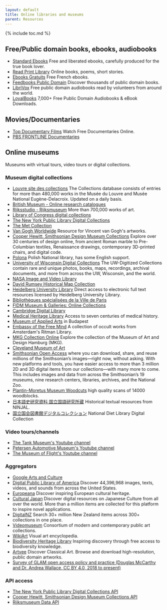```yaml
---
layout: default
title: Online libraries and museums
parent: Resources
---
```


{% include toc.md %}

## Free/Public domain books, ebooks, audiobooks

- [Standard Ebooks](https://standardebooks.org/)
Free and liberated ebooks, carefully produced for the true book lover.
- [Read Print Library](http://www.readprint.com/)
Online books, poems, short stories.
- [Ebooks Gratuits](https://www.ebooksgratuits.com/)
Free French ebooks.
- [Feedbooks Public Domain](http://www.feedbooks.com/publicdomain)
Discover thousands of public domain books.
- [LibriVox](https://librivox.org/)
Free public domain audiobooks read by volunteers from around the world.
- [LoyalBooks](http://www.loyalbooks.com/)
7,000+ Free Public Domain Audiobooks & eBook Downloads.

## Movies/Documentaries

- [Top Documentary Films](https://topdocumentaryfilms.com/)
Watch Free Documentaries Online.
- [PBS FRONTLINE Documentaries ](https://www.pbs.org/wgbh/frontline/films/)

## Online museums

Museums with virtual tours, video tours or digital collections.

### Museum digital collections

- [Louvre site des collections](https://collections.louvre.fr/en/)
The Collections database consists of entries for more than 480,000 works
in the Musée du Louvre and Musée National Eugène-Delacroix.
Updated on a daily basis.
- [British Museum - Online research catalogues](https://www.britishmuseum.org/research/publications/online-research-catalogues)
- [Rijksstudio - Rijksmuseum](https://www.rijksmuseum.nl/en/rijksstudio)
More than 700,000 works of art.
- [Library of Congress digital collections](https://www.loc.gov/collections/)
- [The New York Public Library Digital Collections](https://digitalcollections.nypl.org/)
- [The Met Collection](https://www.metmuseum.org/art/collection)
- [Van Gogh Worldwide](https://vangoghworldwide.org/)
Resource for Vincent van Gogh's artworks.
- [Cooper Hewitt, Smithsonian Design Museum Collections](https://collection.cooperhewitt.org/)
Explore over 30 centuries of design online, from ancient Roman marble to Pre-Columbian textiles, Renaissance drawings, contemporary 3D-printed chairs, and digital code.
- [Polona](https://polona.pl/)
Polish National library, has some English support.
- [University of Wisconsin Digital Collections](https://search.library.wisc.edu/search/digital)
The UW-Digitized Collections contain rare and unique photos, books, maps, recordings, archival documents, and more from across the UW, Wisconsin, and the world.
- [NASA Image and Video Library](https://images.nasa.gov/)
- [David Rumsey Historical Map Collection](https://www.davidrumsey.com/)
- [Heidelberg University Library](https://www.ub.uni-heidelberg.de/Englisch/helios/Welcome.html)
Direct access to electronic full text resources licensed by Heidelberg University Library.
- [Bibliothèques spécialisées de la Ville de Paris](https://bibliotheques-specialisees.paris.fr/)
- [FIDM Museum & Galleries: Online Collections](http://fidmmuseum.pastperfectonline.com/)
- [Cambridge Digital Library](https://cudl.lib.cam.ac.uk/)
- [Medical Heritage Library](http://www.medicalheritage.org/)
Access to seven centuries of medical history.
- [Museum of Applied Arts](https://collections.imm.hu/gyujtemenyek) in Budapest
- [Embassy of the Free Mind](https://embassyofthefreemind.com/en/library/online-catalogue/)
A collection of occult works from Amsterdam's Ritman Library.
- [MKG Collection Online](https://sammlungonline.mkg-hamburg.de/en)
Explore the collection of the Museum of Art and Design Hamburg (MKG).
- [Cleveland Museum of Art](https://www.clevelandart.org/art/collection/search)
- [Smithsonian Open Access](https://www.si.edu/openaccess)
where you can download, share, and reuse millions of the Smithsonian’s
images—right now, without asking. With new platforms and tools,
you have easier access to more than 3 million 2D and 3D digital items
from our collections—with many more to come. This includes images and data
from across the Smithsonian’s 19 museums, nine research centers, libraries,
archives, and the National Zoo.
- [Plantin-Moretus Museum Woodcuts](https://collectie.antwerpen.be/impressedbyplantin/all-woodcuts)
high quality scans of 14000 woodblocks.
- [日本語史研究資料 国立国語研究所蔵](https://dglb01.ninjal.ac.jp/ninjaldl/)
Historical textual resources from NINJAL.
- [国立国会図書館デジタルコレクション](https://dl.ndl.go.jp/)
National Diet Library Digital Collection

### Video tours/channels

- [The Tank Museum's Youtube channel](https://www.youtube.com/user/TheTankMuseum)
- [Petersen Automotive Museum's Youtube channel](https://www.youtube.com/user/PetersenMuseum/videos)
- [The Museum of Flight's Youtube channel](https://www.youtube.com/c/museumofflight/videos)

### Aggregators

- [Google Arts and Culture](https://artsandculture.google.com/)
- [Digital Public Library of America](https://dp.la/)
Discover 44,396,968 images, texts, videos, and sounds from across the United States.
- [Europeana](https://www.europeana.eu/en)
Discover inspiring European cultural heritage.
- [Cultural Japan](https://cultural.jp/en)
Discover digital resources on Japanese Culture from all over the world. More than a million items are collected for this platform to inspire novel applications.
- [DigitalNZ](https://digitalnz.org/)
Search 30+ million New Zealand items across 300+ collections in one place.
- [Videomuseum](https://www.videomuseum.fr/en)
Consortium of modern and contemporary public art collections.
- [WikiArt](https://www.wikiart.org/) Visual art encyclopedia.
- [Biodiversity Heritage Library](https://www.biodiversitylibrary.org/)
Inspiring discovery through free access to biodiversity knowledge.
- [Artvee](https://artvee.com/) Discover Classical Art. Browse and download high-resolution, public domain artworks.
- [Survey of GLAM open access policy and practice (Douglas McCarthy and Dr. Andrea Wallace, CC BY 4.0, 2018 to present)](https://docs.google.com/spreadsheets/d/1yc8z0z7XdhVKvhTbD2_zEju4FyfSpMVeEKI99zgVj3M/edit?usp=sharing)

###  API access

- [The New York Public Library Digital Collections API](http://api.repo.nypl.org/)
- [Cooper Hewitt, Smithsonian Design Museum Collections API](https://collection.cooperhewitt.org/api/)
- [Rijksmuseum Data API](https://data.rijksmuseum.nl/)
